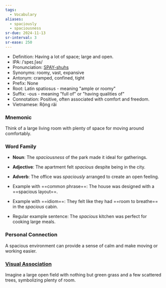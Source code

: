 ```yaml
---
tags:
  - Vocabulary
aliases:
  - spaciously
  - spaciousness
sr-due: 2024-11-13
sr-interval: 3
sr-ease: 250
---
```


- Definition: Having a lot of space; large and open.
- IPA: /ˈspeɪ.ʃəs/
- Pronunciation: [SPAY-shuhs](https://www.google.com/search?q=how+to+pronounce+spacious)
- Synonyms: roomy, vast, expansive
- Antonym: cramped, confined, tight
- Prefix: None
- Root: Latin spatiosus - meaning "ample or roomy"
- Suffix: -ous - meaning "full of" or "having qualities of"
- Connotation: Positive, often associated with comfort and freedom.
- Vietnamese: Rộng rãi

### Mnemonic

Think of a large living room with plenty of space for moving around comfortably.

### Word Family

- **Noun**: The *spaciousness* of the park made it ideal for gatherings.
- **Adjective**: The apartment felt *spacious* despite being in the city.
- **Adverb**: The office was *spaciously* arranged to create an open feeling.
  
- Example with ==common phrase==: The house was designed with a ==spacious layout==.
- Example with ==idiom==: They felt like they had ==room to breathe== in the *spacious* cabin.
- Regular example sentence: The *spacious* kitchen was perfect for cooking large meals.

### Personal Connection

A spacious environment can provide a sense of calm and make moving or working easier.

### [Visual Association](https://www.google.com/search?tbm=isch&q=spacious)

Imagine a large open field with nothing but green grass and a few scattered trees, symbolizing plenty of room.
